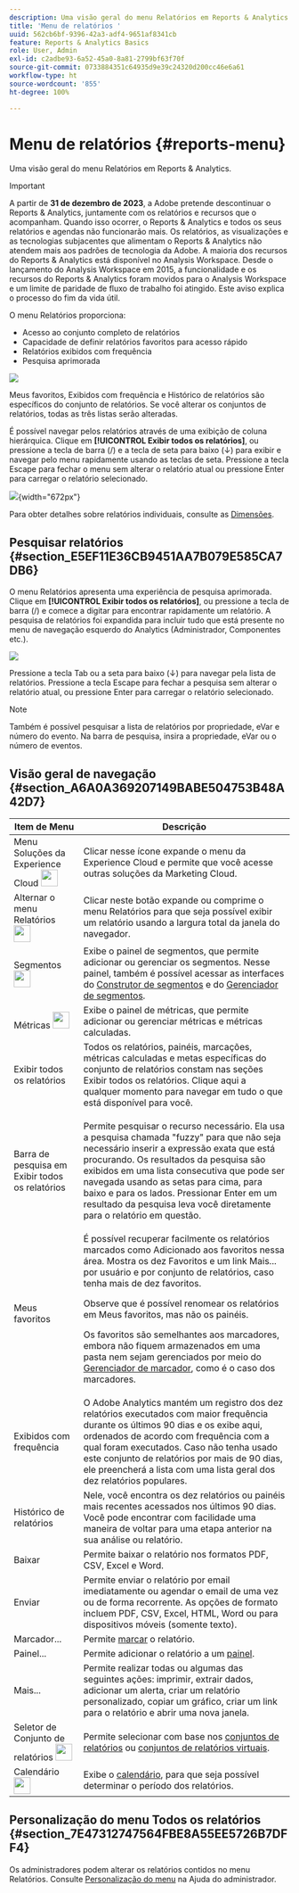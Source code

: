 ```yaml
---
description: Uma visão geral do menu Relatórios em Reports & Analytics.
title: 'Menu de relatórios '
uuid: 562cb6bf-9396-42a3-adf4-9651af8341cb
feature: Reports & Analytics Basics
role: User, Admin
exl-id: c2adbe93-6a52-45a0-8a81-2799bf63f70f
source-git-commit: 0733884351c64935d9e39c24320d200cc46e6a61
workflow-type: ht
source-wordcount: '855'
ht-degree: 100%

---
```


# Menu de relatórios {#reports-menu}

Uma visão geral do menu Relatórios em Reports &amp; Analytics.

>[!IMPORTANT]
>A partir de **31 de dezembro de 2023**, a Adobe pretende descontinuar o Reports &amp; Analytics, juntamente com os relatórios e recursos que o acompanham. Quando isso ocorrer, o Reports &amp; Analytics e todos os seus relatórios e agendas não funcionarão mais. Os relatórios, as visualizações e as tecnologias subjacentes que alimentam o Reports &amp; Analytics não atendem mais aos padrões de tecnologia da Adobe. A maioria dos recursos do Reports &amp; Analytics está disponível no Analysis Workspace. Desde o lançamento do Analysis Workspace em 2015, a funcionalidade e os recursos do Reports &amp; Analytics foram movidos para o Analysis Workspace e um limite de paridade de fluxo de trabalho foi atingido. Este aviso explica o processo do fim da vida útil.

O menu Relatórios proporciona:

* Acesso ao conjunto completo de relatórios
* Capacidade de definir relatórios favoritos para acesso rápido
* Relatórios exibidos com frequência
* Pesquisa aprimorada

![](assets/menu-mainnav.png)

Meus favoritos, Exibidos com frequência e Histórico de relatórios são específicos do conjunto de relatórios. Se você alterar os conjuntos de relatórios, todas as três listas serão alteradas.

É possível navegar pelos relatórios através de uma exibição de coluna hierárquica. Clique em **[!UICONTROL Exibir todos os relatórios]**, ou pressione a tecla de barra (/) e a tecla de seta para baixo (↓) para exibir e navegar pelo menu rapidamente usando as teclas de seta. Pressione a tecla Escape para fechar o menu sem alterar o relatório atual ou pressione Enter para carregar o relatório selecionado.

![](assets/reports-landing.png){width=&quot;672px&quot;}

Para obter detalhes sobre relatórios individuais, consulte as [Dimensões](/help/components/dimensions/overview.md).

## Pesquisar relatórios {#section_E5EF11E36CB9451AA7B079E585CA7DB6}

O menu Relatórios apresenta uma experiência de pesquisa aprimorada. Clique em **[!UICONTROL Exibir todos os relatórios]**, ou pressione a tecla de barra (/) e comece a digitar para encontrar rapidamente um relatório. A pesquisa de relatórios foi expandida para incluir tudo que está presente no menu de navegação esquerdo do Analytics (Administrador, Componentes etc.).

![](assets/menu-search.png)

Pressione a tecla Tab ou a seta para baixo (↓) para navegar pela lista de relatórios. Pressione a tecla Escape para fechar a pesquisa sem alterar o relatório atual, ou pressione Enter para carregar o relatório selecionado.

>[!NOTE]
>
>Também é possível pesquisar a lista de relatórios por propriedade, eVar e número do evento. Na barra de pesquisa, insira a propriedade, eVar ou o número de eventos.

## Visão geral de navegação {#section_A6A0A369207149BABE504753B48A42D7}

<table id="table_3BA295966BBC4C94ABDC3718D1894698"> 
 <thead> 
  <tr> 
   <th colname="col1" class="entry"> Item de Menu </th> 
   <th colname="col2" class="entry"> Descrição </th> 
  </tr>
 </thead>
 <tbody> 
  <tr> 
   <td colname="col1">Menu Soluções da Experience Cloud <img placement="inline"  src="assets/mc-icon.png" width="30px" id="image_B75D0F6991F74389A77068D999C9A910" /> </td> 
   <td colname="col2"> Clicar nesse ícone expande o menu da Experience Cloud e permite que você acesse outras soluções da Marketing Cloud. </td> 
  </tr> 
  <tr> 
   <td colname="col1">Alternar o menu Relatórios <img placement="inline"  src="assets/toggle_icon.png" id="image_32296B71E82C4694821D99867305F5FE" width="30px" /> </td> 
   <td colname="col2"> Clicar neste botão expande ou comprime o menu Relatórios para que seja possível exibir um relatório usando a largura total da janela do navegador. </td> 
  </tr> 
  <tr> 
   <td colname="col1"><span class="uicontrol">Segmentos <img placement="inline"  src="assets/segment_icon.png" width="30px" id="image_6BF461356C8640EA8E93B74092320E91" /></span> </td> 
   <td colname="col2">Exibe o painel de segmentos, que permite adicionar ou gerenciar os segmentos. Nesse painel, também é possível acessar as interfaces do <a href="/help/components/segmentation/segmentation-workflow/seg-build.md"  >Construtor de segmentos</a> e do <a href="https://experienceleague.adobe.com/docs/analytics/components/segmentation/segmentation-workflow/seg-manage.html?lang=pt-BR"  >Gerenciador de segmentos</a>. </td> 
  </tr> 
  <tr> 
   <td colname="col1"><span class="uicontrol">Métricas <img placement="inline"  src="assets/metrics_icon.png" width="30px" id="image_88620CB8A9CC4BC3BE4CE30BDA727512" /></span> </td> 
   <td colname="col2"> Exibe o painel de métricas, que permite adicionar ou gerenciar métricas e métricas calculadas. </td> 
  </tr> 
  <tr> 
   <td colname="col1"><span class="uicontrol"> Exibir todos os relatórios</span> </td> 
   <td colname="col2">Todos os relatórios, painéis, marcações, métricas calculadas e metas específicas do conjunto de relatórios constam nas seções <span class="uicontrol">Exibir todos os relatórios</span>. Clique aqui a qualquer momento para navegar em tudo o que está disponível para você. </td> 
  </tr> 
  <tr> 
   <td colname="col1">Barra de pesquisa em <span class="uicontrol">Exibir todos os relatórios</span> </td> 
   <td colname="col2"> <p> Permite pesquisar o recurso necessário. Ela usa a pesquisa chamada "fuzzy" para que não seja necessário inserir a expressão exata que está procurando. Os resultados da pesquisa são exibidos em uma lista consecutiva que pode ser navegada usando as setas para cima, para baixo e para os lados. Pressionar <span class="uicontrol">Enter</span> em um resultado da pesquisa leva você diretamente para o relatório em questão. </p> </td> 
  </tr> 
  <tr> 
   <td colname="col1"><span class="uicontrol"> Meus favoritos </span> </td> 
   <td colname="col2">É possível recuperar facilmente os relatórios marcados como <span class="uicontrol">Adicionado aos favoritos</span> nessa área. Mostra os dez Favoritos e um link <span class="uicontrol">Mais...</span> por usuário e por conjunto de relatórios, caso tenha mais de dez favoritos. <p>Observe que é possível renomear os relatórios em Meus favoritos, mas não os painéis. </p> <p>Os favoritos são semelhantes aos marcadores, embora não fiquem armazenados em uma pasta nem sejam gerenciados por meio do <a href="/help/analyze/reports-analytics/bookmarks.md"  > Gerenciador de marcador</a>, como é o caso dos marcadores. </p> </td> 
  </tr> 
  <tr> 
   <td colname="col1"><span class="uicontrol"> Exibidos com frequência</span> </td> 
   <td colname="col2"> O Adobe Analytics mantém um registro dos dez relatórios executados com maior frequência durante os últimos 90 dias e os exibe aqui, ordenados de acordo com frequência com a qual foram executados. Caso não tenha usado este conjunto de relatórios por mais de 90 dias, ele preencherá a lista com uma lista geral dos dez relatórios populares. </td> 
  </tr> 
  <tr> 
   <td colname="col1"><span class="uicontrol">Histórico de relatórios </span> </td> 
   <td colname="col2"> Nele, você encontra os dez relatórios ou painéis mais recentes acessados nos últimos 90 dias. Você pode encontrar com facilidade uma maneira de voltar para uma etapa anterior na sua análise ou relatório. </td> 
  </tr> 
  <tr> 
   <td colname="col1"><span class="uicontrol"> Baixar</span> </td> 
   <td colname="col2">Permite baixar o relatório nos formatos PDF, CSV, Excel e Word. </td> 
  </tr> 
  <tr> 
   <td colname="col1"><span class="uicontrol"> Enviar</span> </td> 
   <td colname="col2">Permite enviar o relatório por email imediatamente ou agendar o email de uma vez ou de forma recorrente. As opções de formato incluem PDF, CSV, Excel, HTML, Word ou para dispositivos móveis (somente texto).</td> 
  </tr> 
  <tr> 
   <td colname="col1"><span class="uicontrol"> Marcador...</span> </td> 
   <td colname="col2">Permite <a href="/help/analyze/reports-analytics/bookmarks.md"  > marcar</a> o relatório. </td> 
  </tr> 
  <tr> 
   <td colname="col1"><span class="uicontrol"> Painel</span>... </td> 
   <td colname="col2">Permite adicionar o relatório a um <a href="/help/analyze/reports-analytics/dashboard.md"  >painel</a>. </td> 
  </tr> 
  <tr> 
   <td colname="col1"><span class="uicontrol"> Mais...</span> </td> 
   <td colname="col2"> Permite realizar todas ou algumas das seguintes ações: imprimir, extrair dados, adicionar um alerta, criar um relatório personalizado, copiar um gráfico, criar um link para o relatório e abrir uma nova janela. </td> 
  </tr> 
  <tr> 
   <td colname="col1">Seletor de Conjunto de relatórios <img placement="inline"  src="assets/report-suite-selector.png" width="30px" id="image_9F64944D46574B2AA38D81A7C82C4AC4" /> </td> 
   <td colname="col2">Permite selecionar com base nos <a href="https://experienceleague.adobe.com/docs/analytics/admin/manage-report-suites/report-suites-admin.html?lang=pt-BR"  >conjuntos de relatórios</a> ou <a href="https://experienceleague.adobe.com/docs/analytics/components/virtual-report-suites/vrs-about.html?lang=pt-BR"  >conjuntos de relatórios virtuais</a>. </td> 
  </tr> 
  <tr> 
   <td colname="col1">Calendário <img placement="inline"  src="assets/calendar-icon.png" width="30px" id="image_C5E4F87F964C4C3E98496D38A1123502" /> </td> 
   <td colname="col2">Exibe o <a href="/help/analyze/reports-analytics/overview/report-overview.md#section_8C6C4AD84D9043E8ABD53FF8F645AAB1"  >calendário</a>, para que seja possível determinar o período dos relatórios. </td> 
  </tr> 
 </tbody> 
</table>

## Personalização do menu Todos os relatórios {#section_7E47312747564FBE8A55EE5726B7DFF4}

Os administradores podem alterar os relatórios contidos no menu Relatórios. Consulte [Personalização do menu](https://experienceleague.adobe.com/docs/analytics/admin/admin-tools/customize-menus.html?lang=pt-BR) na Ajuda do administrador.
